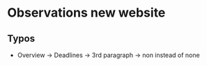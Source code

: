 # Observations new website

## Typos
* Overview -> Deadlines -> 3rd paragraph -> non instead of none
